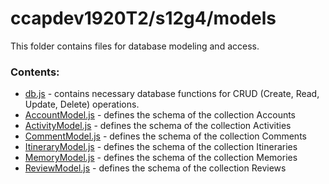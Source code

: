 # ccapdev1920T2/s12g4/models

This folder contains files for database modeling and access.

### Contents:
- [db.js](https://github.com/ccapdev1920T2/s12g4/blob/master/models/db.js) - contains necessary database functions for CRUD (Create, Read, Update, Delete) operations.
- [AccountModel.js](https://github.com/ccapdev1920T2/s12g4/blob/master/models/AccountModel.js) - defines the schema of the collection Accounts
- [ActivityModel.js](https://github.com/ccapdev1920T2/s12g4/blob/master/models/ActivityModel.js) - defines the schema of the collection Activities
- [CommentModel.js](https://github.com/ccapdev1920T2/s12g4/blob/master/models/CommentModel.js) - defines the schema of the collection Comments
- [ItineraryModel.js](https://github.com/ccapdev1920T2/s12g4/blob/master/models/ItineraryModel.js) - defines the schema of the collection Itineraries
- [MemoryModel.js](https://github.com/ccapdev1920T2/s12g4/blob/master/models/MemoryModel.js) - defines the schema of the collection Memories
- [ReviewModel.js](https://github.com/ccapdev1920T2/s12g4/blob/master/models/ReviewModel.js) - defines the schema of the collection Reviews